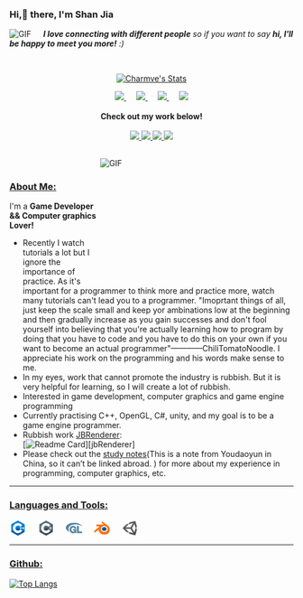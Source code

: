 <!-- List Of Websites-->
[study notes]: https://note.youdao.com/s/PzJ4TA7B
[github]: https://www.github.com/Js11252001
[gmail]: mailto:nningfvcg15@gmail.com
[jbRenderer]: https://github.com/Js11252001/JBRenderer


### Hi,👋 there, I'm Shan Jia<br>
<img align="left" alt="GIF" src="https://media.giphy.com/media/LnQjpWaON8nhr21vNW/giphy.gif" width="60" title="Say HI"> <em><b>I love connecting with different people</b> so if you want to say <b>hi, I'll be happy to meet you more!</b> :)</em>

<br>

<!--
**Charmve/Charmve** is a ✨ _special_ ✨ repository because its `README.md` (this file) appears on your GitHub profile.
Here are some ideas to get you started:
- 🔭 I’m currently working on ...
- 🌱 I’m currently learning ...
- 👯 I’m looking to collaborate on ...
- 🤔 I’m looking for help with ...
- 💬 Ask me about ...
- 📫 How to reach me: ...
- 😄 Pronouns: ...
- ⚡ Fun fact: ...
-->

<p align="center">
  <a href="https://github.com/Charmve" class="rich-diff-level-one">
    <img src="https://github-readme-stats.vercel.app/api?username=Js11252001&title_color=333&text_color=777" alt="Charmve's Stats" >
    <!-- &hide=issues
    <img src="https://github-readme-stats.vercel.app/api?username=Js11252001&hide=issues&title_color=333&text_color=777" alt="Charmve's Stats" >
    -->
  </a>
</p>

<p align="center">
  <a href="https://blog.csdn.net/qq_50981313?spm=1000.2115.3001.5343" target="_blank" alt="CSDN" title="CSDN">
    <img src="https://img.icons8.com/material/48/000000/csdn.png" width="30px"/>
  </a>
  &emsp;
  <a href="https://www.zhihu.com/people/mei-tian-zhi-shao-ba-bei-shui-55-20/collections" target="_blank" alt="Zhihu" title="Zhihu">
    <img src="https://img.icons8.com/material-two-tone/50/000000/zhihu.png" width="28px"/>
  </a>
  &emsp;
  <a href="https://space.bilibili.com/35886906" target="_blank" alt="Bilibili" title="Bilibili">
    <img src="https://user-images.githubusercontent.com/29084184/129467562-a754907c-c128-40d0-80ad-86e89bdda3d6.png" width="30px"/>
  </a> 
  &emsp;
  <a href="https://www.youtube.com/channel/UCiX-qc5hT-VQ3Cszof7fN1g" target="_blank" alt="YouTube" title="YouTube">
    <img src="https://img.icons8.com/ios-filled/50/000000/youtube-play.png" width="30px"/>
  </a>
  <br><br>
  <strong>Check out my work below!</strong>
  <br><br>
  <a href="https://github.com/Js11252001">
    <img src="https://badges.pufler.dev/visits/Js11252001/Js11252001?style=flat-square&color=black&logo=github">
  </a>
  <a href="https://github.com/Js11252001">
    <img src="https://badges.pufler.dev/years/Js11252001?style=flat-square&color=black&logo=github">
  </a>
  <a href="https://github.com/Js11252001?tab=repositories">
    <img src="https://badges.pufler.dev/repos/Js11252001?style=flat-square&color=black&logo=github">
  </a>
  <a href="https://github.com/Js11252001">
    <img src="https://badges.pufler.dev/commits/monthly/Js11252001?style=flat-square&color=black&logo=github">
  </a>
</p>

<h2></h2>

<img align="right" alt="GIF" src="https://github.com/abhisheknaiidu/abhisheknaiidu/blob/master/code.gif?raw=true" width="343" height="220" title="Do what you like, and do it best!"> &nbsp;&nbsp;&nbsp;&nbsp;
### <ins>About Me:</ins>

I'm a **Game Developer && Computer graphics Lover!**
- Recently I watch tutorials a lot but I ignore the importance of practice. As it's important for a programmer to think more and practice more, watch many tutorials can't lead you to a programmer. "Imoprtant things of all, just keep the scale small and keep yor ambinations low at the beginning and then gradually increase as you gain successes and don't fool yourself into believing that you're actually learning how to program by doing that you have to code and you have to do this on your own if you want to become an actual programmer"————ChiliTomatoNoodle. I appreciate his work on the programming and his words make sense to me.
- In my eyes, work that cannot promote the industry is rubbish. But it is very helpful for learning, so I will create a lot of rubbish.
- Interested in game development, computer graphics and game engine programming
- Currently practising C++, OpenGL, C#, unity, and my goal is to be a game engine programmer.
- Rubbish work [JBRenderer][jbRenderer]:<br>
[![Readme Card](https://github-readme-stats.vercel.app/api/pin/?username=Js11252001&repo=JBRenderer&title_color=333&text_color=777")][jbRenderer]
- Please check out the [study notes][study notes](This is a note from Youdaoyun in China, so it can’t be linked abroad. ) for more about my experience in programming, computer graphics, etc.


***

### <ins>Languages and Tools:</ins>

<img align="center" alt="npchitman|C++" width="30px" src="images/c++.png"/>&nbsp;&nbsp;&nbsp;&nbsp;
<img align="center" alt="npchitman|C#" width="30px" src="images/csharp.png"/>&nbsp;&nbsp;&nbsp;&nbsp;
<img align="center" alt="npchitman|OpenGL" width="30px" src="images/opengl.png"/>&nbsp;&nbsp;&nbsp;&nbsp;
<img align="center" alt="npchitman|Blender" width="30px" src="images/blender.png"/>&nbsp;&nbsp;&nbsp;&nbsp;
<img align="center" alt="npchitman|Unity" width="30px" src="images/unity.png"/>&nbsp;&nbsp;&nbsp;&nbsp;

***

### <ins>Github:</ins>

[![Top Langs](https://github-readme-stats.vercel.app/api/top-langs/?username=Js11252001&layout=compact)](https://github.com/anuraghazra/github-readme-stats)

<br>




